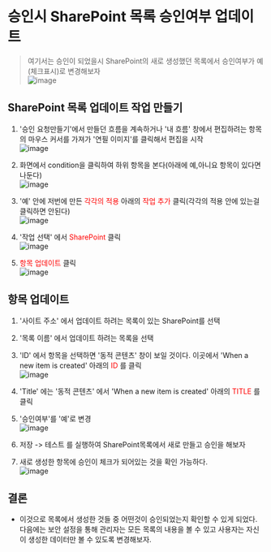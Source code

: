 # 승인시 SharePoint 목록 승인여부 업데이트
> 여기서는 승인이 되었을시 SharePoint의 새로 생성했던 목록에서 승인여부가 예(체크표시)로 변경해보자<br>![image](https://user-images.githubusercontent.com/39551265/156521977-91dcbdfc-5159-4bf1-a4b6-6ab83be9f830.png)<br>

## SharePoint 목록 업데이트 작업 만들기
1. '승인 요청만들기'에서 만들던 흐름을 계속하거나 '내 흐름' 창에서 편집하려는 항목의 마우스 커서를 가져가 '연필 이미지'를 클릭해서 편집을 시작<br>![image](https://user-images.githubusercontent.com/39551265/155634975-02332e62-638f-4d0c-8c1e-bacc70538044.png)<br>

2. 화면에서 condition을 클릭하여 하위 항목을 본다(아래에 예,아니요 항목이 있다면 나둔다)<br>![image](https://user-images.githubusercontent.com/39551265/155635253-c39cfabc-071e-4b05-bd59-97883d7c90be.png)<br>

3. '예' 안에 저번에 만든 <span style="color:red">각각의 적용</span> 아래의 <span style="color:red">작업 추가</span> 클릭(각각의 적용 안에 있는걸 클릭하면 안된다)<br>![image](https://user-images.githubusercontent.com/39551265/156520755-58111395-d1ef-4848-ac41-12c710a0cfd4.png)<br>

4. '작업 선택' 에서 <span style="color:red">SharePoint</span> 클릭<br>![image](https://user-images.githubusercontent.com/39551265/156522967-717d48ea-14e7-44f9-8070-2d884151e9a1.png)<br>

5. <span style="color:red">항목 업데이트</span> 클릭<br>![image](https://user-images.githubusercontent.com/39551265/156525556-1d86a67b-6fee-41e1-b33e-b2dab530b59a.png)<br>

## 항목 업데이트

1. '사이트 주소' 에서 업데이트 하려는 목록이 있는 SharePoint를 선택

2. '목록 이름' 에서 업데이트 하려는 목록을 선택

3. 'ID' 에서 항목을 선택하면 '동적 콘텐츠' 창이 보일 것이다. 이곳에서 'When a new item is created' 아래의 <span style="color:red">ID</span> 를 클릭<br>![image](https://user-images.githubusercontent.com/39551265/156526594-e28b9bba-ea71-405e-abb7-99cd715763c1.png)<br>

4. 'Title' 에는 '동적 콘텐츠' 에서 'When a new item is created' 아래의 <span style="color:red">TITLE</span> 를 클릭
5. '승인여부'를 '예'로 변경<br>![image](https://user-images.githubusercontent.com/39551265/156533322-f83d6fcf-43b6-476c-8901-1b2354812f3d.png)<br>

6. 저장 -> 테스트 를 실행하여 SharePoint목록에서 새로 만들고 승인을 해보자

7. 새로 생성한 항목에 승인이 체크가 되어있는 것을 확인 가능하다.<br>![image](https://user-images.githubusercontent.com/39551265/156533883-967ef77c-5659-4fa9-93b0-fdb73de251a5.png)<br>

## 결론
* 이것으로 목록에서 생성한 것들 중 어떤것이 승인되었는지 확인할 수 있게 되었다. 다음에는 보안 설정을 통해 관리자는 모든 목록의 내용을 볼 수 있고 사용자는 자신이 생성한 데이터만 볼 수 있도록 변경해보자.